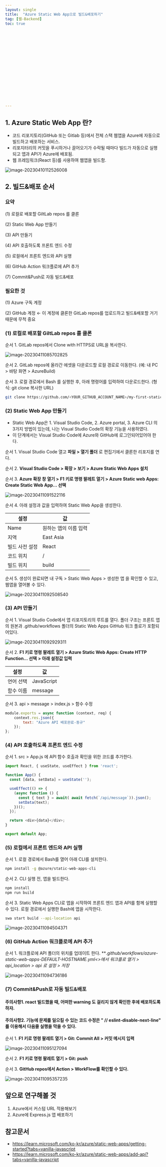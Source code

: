 ```yaml
---
layout: single
title:  "Azure Static Web App으로 빌드&배포하기"
tag: [웹-Backend]
toc: true 


















---
```


## 1. Azure Static Web App 란?

- 코드 리포지토리(GitHub 또는 Gitlab 등)에서 전체 스택 웹앱을 Azure에 자동으로 빌드하고 배포하는 서비스.
- 리포지터리의 커밋을 푸시하거나 끌어오기가 수락될 때마다 빌드가 자동으로 실행되고 앱과 API가 Azure에 배포됨.
- 웹 프레임워크(React 등)를 사용하여 웹앱을 빌드함.

![image-20230410112526008](../images/2023-04-10-a7/image-20230410112526008.png)









## 2. 빌드&배포 순서

### 요약

(1) 로컬로 배포할 GiltLab repos 를 클론

(2) Static Web App 만들기

(3) API 만들기

(4) API 호출하도록 프론트 엔드 수정

(5) 로컬에서 프론트 엔드와 API 실행

(6) GitHub Action 워크플로에 API 추가

(7) Commit&Push로 자동 빌드&배포



### 필요한 것

(1) Azure 구독 계정

(2) GitHub 계정 ← 이 계정에 클론한 GitLab repos를 업로드하고 빌드&배포할 거기 때문에 무척 중요





### (1) 로컬로 배포할 GiltLab repos 를 클론

순서 1. GitLab repos에서 Clone with HTTPS로 URL을 복사한다.

![image-20230411085702825](../images/2023-04-10-a7/image-20230411085702825.png)

순서 2. GitLab repos에 올라간 에셋을 다운로드할 로컬 경로로 이동한다. (예: 내 PC > 바탕 화면 > AzureBuild)



순서 3. 로컬 경로에서 Bash 를 실행한 후, 아래 명령어를 입력하여 다운로드한다. (형식: git clone 복사한 URL)

```bash
git clone https://github.com/<YOUR_GITHUB_ACCOUNT_NAME>/my-first-static-web-app.git
```







### (2) Static Web App 만들기

- Static Web App은 1. Visual Studio Code, 2. Azure portal, 3. Azure CLI 의 3가지 방법이 있는데, 나는 Visual Studio Code의 확장 기능을 사용하였다.
- 이 단계에서는 Visual Studio Code에 Azure와 GitHub에 로그인되어있어야 한다.

순서 1. Visual Studio Code 열고 **파일 > 열기 폴더** 로 편집기에서 클론한 리포지를 연다.



순서 2. **Visual Studio Code > 확장 > 보기 > Azure Static Web Apps 설치**



순서 3. **Azure 확장 창 열기 > F1 키로 명령 팔레트 열기 > Azure Static web Apps: Create Static Web App... 선택**

![image-20230411091522116](../images/2023-04-10-a7/image-20230411091522116.png)



순서 4. 아래 설정과 값을 입력하여 Static Web App을 생성한다.

| **설정**       | 값                    |
| -------------- | --------------------- |
| Name           | 원하는 앱의 이름 입력 |
| 지역           | East Asia             |
| 빌드 사전 설정 | React                 |
| 코드 위치      | /                     |
| 빌드 위치      | build                 |



순서 5. 생성이 완료되면 내 구독 > Static Web Apps > 생성한 앱 을 확인할 수 있고, 웹앱을 열어볼 수 있다.

![image-20230411092508540](../images/2023-04-10-a7/image-20230411092508540.png)





### (3) API 만들기

순서 1. Visual Studio Code에서 앱 리포지토리의 루트를 열다. 폴더 구조는 프론트 앱의 원본과 .github/workflows 폴더의 Static Web Apps GitHub 워크 플로가 포함되어있다.

![image-20230411092929311](../images/2023-04-10-a7/image-20230411092929311.png)





순서 2. **F1 키로 명령 팔레트 열기 > Azure Static Web Apps: Create HTTP Function... 선택** **> 아래 설정값 입력**

| 설정      | 값         |
| --------- | ---------- |
| 언어 선택 | JavaScript |
| 함수 이름 | message    |





순서 3. api > message > index.js > 함수 수정

```javascript
module.exports = async function (context, req) {
    context.res.json({
        text: "Azure API 배포완료-동규"
    });
};
```







### (4) API 호출하도록 프론트 엔드 수정

순서 1. src > App.js 에 API 함수 호출과 확인을 위한 코드를 추가한다.

```javascript
import React, { useState, useEffect } from 'react';

function App() {
  const [data, setData] = useState('');

  useEffect(() => {
    (async function () {
      const { text } = await( await fetch(`/api/message`)).json();
      setData(text);
    })();
  });

  return <div>{data}</div>;
}

export default App;
```







### (5) 로컬에서 프론트 엔드와 API 실행

순서 1. 로컬 경로에서 Bash를 열어 아래 CLI를 설치한다.

```bash
npm install -g @azure/static-web-apps-cli
```





순서 2. CLI 실행 전, 앱을 빌드한다.

```bash
npm install
npm run build
```



순서 3. Static Web Apps CLI로 앱을 시작하여 프론트 엔드 앱과 API를 함께 실행할 수 있다. 로컬 경로에서 실행한 Bash에 앱을 시작한다.

```bash
swa start build --api-location api
```

![image-20230411094504371](../images/2023-04-10-a7/image-20230411094504371.png)



### (6) GitHub Action 워크플로에 API 추가

순서 1. 워크플로에 API 폴더의 위치를 업데이트 한다. 
***.github/workflows/azure-static-web-apps-DEFAULT-HOSTNAME.yml<>*에서 워크플로 열기 > api_location > api 로 설정 > 저장**

![image-20230411094736186](../images/2023-04-10-a7/image-20230411094736186.png)





### (7) Commit&Push로 자동 빌드&배포

#### 주의사항1. react 빌드했을 때, 어떠한 warning 도 걸리지 않게 확인한 후에 배포하도록 하자.

#### 주의사항2. 기능에 문제를 일으킬 수 있는 코드 수정은 " // eslint-disable-next-line" 를 이용해서 다음줄 실행을 막을 수 있다.



순서 1. **F1 키로 명령 팔레트 열기 > Git: Commit All > 커밋 메시지 입력**

![image-20230411095127094](../images/2023-04-10-a7/image-20230411095127094.png)



순서 2. **F1 키로 명령 팔레트 열기 > Git: push**



순서 3. **GitHub repos에서 Action > WorkFlow를 확인할 수 있다.**

![image-20230411095357235](../images/2023-04-10-a7/image-20230411095357235.png)







## 앞으로 연구해볼 것

1. Azure에서 커스텀 URL 적용해보기
2. Azure에 Express.js 앱 배포하기





## 참고문서

- https://learn.microsoft.com/ko-kr/azure/static-web-apps/getting-started?tabs=vanilla-javascript
- https://learn.microsoft.com/ko-kr/azure/static-web-apps/add-api?tabs=vanilla-javascript

